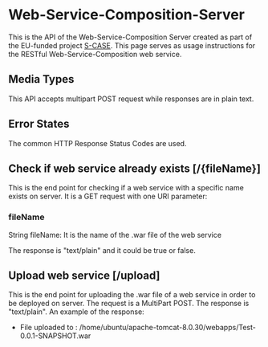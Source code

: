 # Web-Service-Composition-Server
Τhis is the API of the Web-Service-Composition Server created as part of the EU-funded project [S-CASE](http://www.scasefp7.eu/).
This page serves as usage instructions for the RESTful Web-Service-Composition web service.

## Media Types
This API accepts multipart POST request while responses are in plain text.

## Error States
The common HTTP Response Status Codes are used.

## Check if web service already exists [/{fileName}]
This is the end point for checking if a web service with a specific name exists on server. It is a GET request with one URI parameter:
### fileName
String fileName: It is the name of the .war file of the web service

The response is "text/plain" and it could be true or false.

## Upload web service [/upload]
This is the end point for uploading the .war file of a web service in order to be deployed on server. The request is a MultiPart POST.
The response is "text/plain". An example of the response:

+ File uploaded to : /home/ubuntu/apache-tomcat-8.0.30/webapps/Test-0.0.1-SNAPSHOT.war

